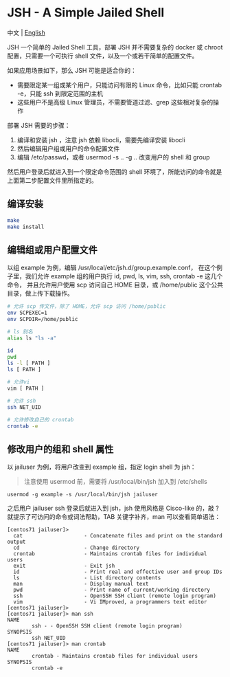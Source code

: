 # JSH - A Simple Jailed Shell
中文 | [English](README.md)

JSH 一个简单的 Jailed Shell 工具，部署 JSH 并不需要复杂的 docker 或 chroot 配置，只需要一个可执行 shell 文件，以及一个或若干简单的配置文件。

如果应用场景如下，那么 JSH 可能是适合你的：
- 需要限定某一组或某个用户，只能访问有限的 Linux 命令，比如只能 crontab -e，只能 ssh 到限定范围的主机
- 这些用户不是高级 Linux 管理员，不需要管道过滤、grep 这些相对复杂的操作

部署 JSH 需要的步骤：
1. 编译和安装 jsh ，注意 jsh 依赖 libocli，需要先编译安装 libocli
2. 然后编辑用户组或用户的命令配置文件
3. 编辑 /etc/passwd，或者 usermod -s .. -g .. 改变用户的 shell 和 group

然后用户登录后就进入到一个限定命令范围的 shell 环境了，所能访问的命令就是上面第二步配置文件里所指定的。

## 编译安装
```sh
make
make install
```

## 编辑组或用户配置文件

以组 example 为例，编辑 /usr/local/etc/jsh.d/group.example.conf，
在这个例子里，我们允许 example 组的用户执行 id, pwd, ls, vim, ssh, crontab -e 这几个命令，
并且允许用户使用 scp 访问自己 HOME 目录，或 /home/public 这个公共目录，做上传下载操作。
```sh
# 允许 scp 传文件，除了 HOME，允许 scp 访问 /home/public
env SCPEXEC=1
env SCPDIR=/home/public

# ls 别名
alias ls "ls -a"

id
pwd
ls -l [ PATH ]
ls [ PATH ]

# 允许vi
vim [ PATH ]

# 允许 ssh 
ssh NET_UID

# 允许修改自己的 crontab
crontab -e
```

## 修改用户的组和 shell 属性

以 jailuser 为例，将用户改变到 example 组，指定 login shell 为 jsh：
> 注意使用 usermod 前，需要将 /usr/local/bin/jsh 加入到 /etc/shells
```
usermod -g example -s /usr/local/bin/jsh jailuser
```

之后用户 jailuser ssh 登录后就进入到 jsh，jsh 使用风格是 Cisco-like 的，敲 ? 就提示了可访问的命令或词法帮助，TAB 关键字补齐，man 可以查看简单语法：

```
[centos71 jailuser]>
  cat                    - Concatenate files and print on the standard output
  cd                     - Change directory
  crontab                - Maintains crontab files for individual users
  exit                   - Exit jsh
  id                     - Print real and effective user and group IDs
  ls                     - List directory contents
  man                    - Display manual text
  pwd                    - Print name of current/working directory
  ssh                    - OpenSSH SSH client (remote login program)
  vim                    - Vi IMproved, a programmers text editor
[centos71 jailuser]>
[centos71 jailuser]> man ssh
NAME
        ssh - - OpenSSH SSH client (remote login program)
SYNOPSIS
        ssh NET_UID
[centos71 jailuser]> man crontab
NAME
        crontab - Maintains crontab files for individual users
SYNOPSIS
        crontab -e
```
